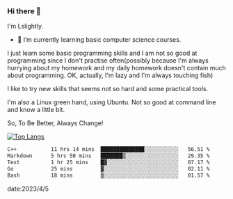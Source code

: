 ### Hi there 👋

I'm Lslightly.

- 🌱 I’m currently learning basic computer science courses.

I just learn some basic programming skills and I am not so good at programming since I don't practise often(possibly because I'm always hurrying about my homework and my daily homework doesn't contain much about programming. OK, actually, I'm lazy and I'm always touching fish)

I like to try new skills that seems not so hard and some practical tools.

I'm also a Linux green hand, using Ubuntu. Not so good at command line and know a little bit.

So, To Be Better, Always Change!

[![Top Langs](https://github-readme-stats.vercel.app/api/top-langs/?username=Lslightly&layout=compact)](https://github.com/anuraghazra/github-readme-stats)

<!--START_SECTION:waka-->

```txt
C++           11 hrs 14 mins  ██████████████░░░░░░░░░░░   56.51 %
Markdown      5 hrs 50 mins   ███████▒░░░░░░░░░░░░░░░░░   29.35 %
Text          1 hr 25 mins    █▓░░░░░░░░░░░░░░░░░░░░░░░   07.17 %
Go            25 mins         ▓░░░░░░░░░░░░░░░░░░░░░░░░   02.11 %
Bash          18 mins         ▒░░░░░░░░░░░░░░░░░░░░░░░░   01.57 %
```

<!--END_SECTION:waka-->

date:2023/4/5

